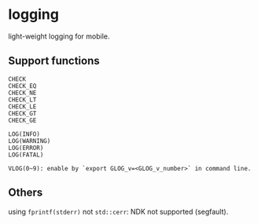# logging

light-weight logging for mobile.


## Support functions

```
CHECK
CHECK_EQ
CHECK_NE
CHECK_LT
CHECK_LE
CHECK_GT
CHECK_GE

LOG(INFO)
LOG(WARNING)
LOG(ERROR)
LOG(FATAL)

VLOG(0~9): enable by `export GLOG_v=<GLOG_v_number>` in command line.
```

## Others

using `fprintf(stderr)` not `std::cerr`: NDK not supported (segfault).

